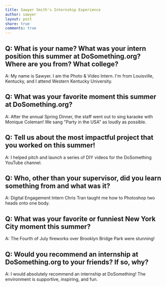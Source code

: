```yaml
---
title: Sawyer Smith's Internship Experience
author: sawyer
layout: post
share: true
comments: true
---
```


## Q: What is your name? What was your intern position this summer at DoSomething.org? Where are you from? What college?

A: My name is Sawyer. I am the Photo & Video Intern. I'm from Louisville, Kentucky, and I attend Western Kentucky University.

## Q: What was your favorite moment this summer at DoSomething.org?

A: After the annual Spring Dinner, the staff went out to sing karaoke with Monique Coleman! We sang "Party in the USA" as loudly as possible.

## Q: Tell us about the most impactful project that you worked on this summer!

A: I helped pitch and launch a series of DIY videos for the DoSomething YouTube channel.

## Q: Who, other than your supervisor, did you learn something from and what was it?

A: Digital Engagement Intern Chris Tran taught me how to Photoshop two heads onto one body.

## Q: What was your favorite or funniest New York City moment this summer?

A: The Fourth of July fireworks over Brooklyn Bridge Park were stunning!

## Q: Would you recommend an internship at DoSomething.org to your friends? If so, why?

A: I would absolutely recommend an internship at DoSomething! The environment is supportive, inspiring, and fun.